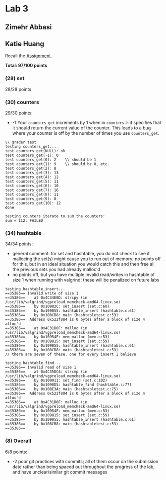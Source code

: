 # Lab 3

## Zimehr Abbasi

## Katie Huang

Recall the [Assignment](https://www.cs.dartmouth.edu/~cs50/Labs/lab3).

**Total: 97/100 points**

### (28) set

28/28 points

### (30) counters

29/30 points:

* -1 Your `counters_get` increments by 1 when in `counters.h` it specifies that it should return the current value of the counter. This leads
to a bug where your counter is off by the number of times you use `counters_get`. 

```
\\ grader test
testing counters_get...
test counters_get(NULL): ok
test counters_get(-1): 0
test counters_get(0): 2    \\ should be 1
test counters_get(1): 9    \\ should be 8, etc.
test counters_get(2): 8
test counters_get(3): 13
test counters_get(4): 12
test counters_get(5): 11
test counters_get(6): 10
test counters_get(7): 16
test counters_get(8): 11
test counters_get(9): 8
test counters_get(10): 12
done

testing counters_iterate to sum the counters:
sum = 112: FAILED
```

### (34) hashtable

34/34 points:

* general comment: for set and hashtable, you do not check to see if mallocing the set(s) might cause you to run out of memory; no points off for this,
but in an ideal situation you would catch this and then free all the previous sets you had already malloc'd
* no points off, but you have multiple invalid read/writes in hashtable of size 1 when running with valgrind; these will be penalized on future labs
```
testing hashtable_insert...
==35386== Invalid write of size 1
==35386==    at 0x4C34E0D: strcpy (in /usr/lib/valgrind/vgpreload_memcheck-amd64-linux.so)
==35386==    by 0x10982C: set_insert (set.c:60)
==35386==    by 0x109055: hashtable_insert (hashtable.c:61)
==35386==    by 0x108CB8: main (hashtabletest.c:53)
==35386==  Address 0x522f884 is 0 bytes after a block of size 4 alloc'd
==35386==    at 0x4C31B0F: malloc (in /usr/lib/valgrind/vgpreload_memcheck-amd64-linux.so)
==35386==    by 0x10954F: mem_malloc (mem.c:53)
==35386==    by 0x109815: set_insert (set.c:59)
==35386==    by 0x109055: hashtable_insert (hashtable.c:61)
==35386==    by 0x108CB8: main (hashtabletest.c:53)
// there are seven of these, one for every insert I believe

testing hashtable_find...
==35386== Invalid read of size 1
==35386==    at 0x4C35DC4: strcmp (in /usr/lib/valgrind/vgpreload_memcheck-amd64-linux.so)
==35386==    by 0x109911: set_find (set.c:102)
==35386==    by 0x1090D5: hashtable_find (hashtable.c:77)
==35386==    by 0x108E3A: main (hashtabletest.c:75)
==35386==  Address 0x522f884 is 0 bytes after a block of size 4 alloc'd
==35386==    at 0x4C31B0F: malloc (in /usr/lib/valgrind/vgpreload_memcheck-amd64-linux.so)
==35386==    by 0x10954F: mem_malloc (mem.c:53)
==35386==    by 0x109815: set_insert (set.c:59)
==35386==    by 0x109055: hashtable_insert (hashtable.c:61)
==35386==    by 0x108CB8: main (hashtabletest.c:53)
==35386==
```

### (8) Overall

6/8 points:

* -2 poor git practices with commits; all of them occur on the submission date rather than being spaced out throughout the progress of the lab,
and have unclear/similar git commit messages

